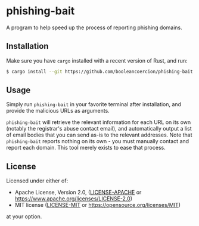 # phishing-bait
A program to help speed up the process of reporting phishing domains.

## Installation
Make sure you have `cargo` installed with a recent version of Rust, and run:
```sh
$ cargo install --git https://github.com/booleancoercion/phishing-bait --tag v0.1
```

## Usage
Simply run `phishing-bait` in your favorite terminal after installation, and provide the malicious URLs as arguments.

`phishing-bait` will retrieve the relevant information for each URL on its own (notably the registrar's abuse contact email),
and automatically output a list of email bodies that you can send as-is to the relevant addresses. Note that `phishing-bait` reports nothing
on its own - you must manually contact and report each domain. This tool merely exists to ease that process.

## License

Licensed under either of:

 * Apache License, Version 2.0, ([LICENSE-APACHE](LICENSE-APACHE) or https://www.apache.org/licenses/LICENSE-2.0)
 * MIT license ([LICENSE-MIT](LICENSE-MIT) or https://opensource.org/licenses/MIT)

at your option.
